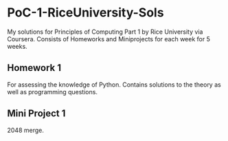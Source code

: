 # PoC-1-RiceUniversity-Sols
My solutions for Principles of Computing Part 1 by Rice University via Coursera.
Consists of Homeworks and Miniprojects for each week for 5 weeks.


## Homework 1
For assessing the knowledge of Python. Contains solutions to the theory as well as programming questions.

## Mini Project 1
2048 merge.

